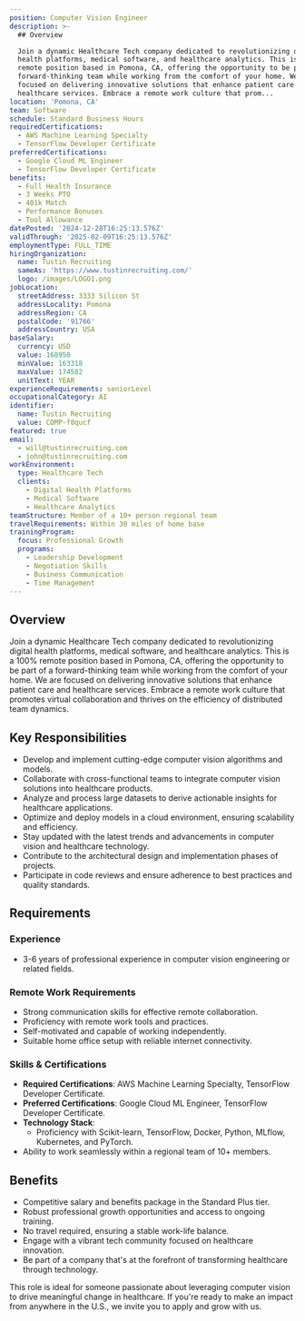```yaml
---
position: Computer Vision Engineer
description: >-
  ## Overview

  Join a dynamic Healthcare Tech company dedicated to revolutionizing digital
  health platforms, medical software, and healthcare analytics. This is a 100%
  remote position based in Pomona, CA, offering the opportunity to be part of a
  forward-thinking team while working from the comfort of your home. We are
  focused on delivering innovative solutions that enhance patient care and
  healthcare services. Embrace a remote work culture that prom...
location: 'Pomona, CA'
team: Software
schedule: Standard Business Hours
requiredCertifications:
  - AWS Machine Learning Specialty
  - TensorFlow Developer Certificate
preferredCertifications:
  - Google Cloud ML Engineer
  - TensorFlow Developer Certificate
benefits:
  - Full Health Insurance
  - 3 Weeks PTO
  - 401k Match
  - Performance Bonuses
  - Tool Allowance
datePosted: '2024-12-28T16:25:13.576Z'
validThrough: '2025-02-09T16:25:13.576Z'
employmentType: FULL_TIME
hiringOrganization:
  name: Tustin Recruiting
  sameAs: 'https://www.tustinrecruiting.com/'
  logo: /images/LOGO1.png
jobLocation:
  streetAddress: 3333 Silicon St
  addressLocality: Pomona
  addressRegion: CA
  postalCode: '91766'
  addressCountry: USA
baseSalary:
  currency: USD
  value: 168950
  minValue: 163318
  maxValue: 174582
  unitText: YEAR
experienceRequirements: seniorLevel
occupationalCategory: AI
identifier:
  name: Tustin Recruiting
  value: COMP-f0qucf
featured: true
email:
  - will@tustinrecruiting.com
  - john@tustinrecruiting.com
workEnvironment:
  type: Healthcare Tech
  clients:
    - Digital Health Platforms
    - Medical Software
    - Healthcare Analytics
teamStructure: Member of a 10+ person regional team
travelRequirements: Within 30 miles of home base
trainingProgram:
  focus: Professional Growth
  programs:
    - Leadership Development
    - Negotiation Skills
    - Business Communication
    - Time Management
---
```




## Overview
Join a dynamic Healthcare Tech company dedicated to revolutionizing digital health platforms, medical software, and healthcare analytics. This is a 100% remote position based in Pomona, CA, offering the opportunity to be part of a forward-thinking team while working from the comfort of your home. We are focused on delivering innovative solutions that enhance patient care and healthcare services. Embrace a remote work culture that promotes virtual collaboration and thrives on the efficiency of distributed team dynamics.

## Key Responsibilities
- Develop and implement cutting-edge computer vision algorithms and models.
- Collaborate with cross-functional teams to integrate computer vision solutions into healthcare products.
- Analyze and process large datasets to derive actionable insights for healthcare applications.
- Optimize and deploy models in a cloud environment, ensuring scalability and efficiency.
- Stay updated with the latest trends and advancements in computer vision and healthcare technology.
- Contribute to the architectural design and implementation phases of projects.
- Participate in code reviews and ensure adherence to best practices and quality standards.

## Requirements

### Experience
- 3-6 years of professional experience in computer vision engineering or related fields.

### Remote Work Requirements
- Strong communication skills for effective remote collaboration.
- Proficiency with remote work tools and practices.
- Self-motivated and capable of working independently.
- Suitable home office setup with reliable internet connectivity.

### Skills & Certifications
- **Required Certifications**: AWS Machine Learning Specialty, TensorFlow Developer Certificate.
- **Preferred Certifications**: Google Cloud ML Engineer, TensorFlow Developer Certificate.
- **Technology Stack**: 
  - Proficiency with Scikit-learn, TensorFlow, Docker, Python, MLflow, Kubernetes, and PyTorch.
- Ability to work seamlessly within a regional team of 10+ members.

## Benefits
- Competitive salary and benefits package in the Standard Plus tier.
- Robust professional growth opportunities and access to ongoing training.
- No travel required, ensuring a stable work-life balance.
- Engage with a vibrant tech community focused on healthcare innovation.
- Be part of a company that's at the forefront of transforming healthcare through technology.

This role is ideal for someone passionate about leveraging computer vision to drive meaningful change in healthcare. If you're ready to make an impact from anywhere in the U.S., we invite you to apply and grow with us.
